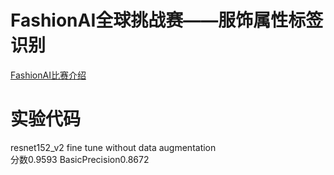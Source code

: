 # FashionAI全球挑战赛——服饰属性标签识别
[FashionAI比赛介绍](https://tianchi.aliyun.com/competition/introduction.htm?spm=5176.100067.5678.1.543d3a26A9ubh9&raceId=231649)

# 实验代码
resnet152_v2 fine tune without data augmentation  
分数0.9593 BasicPrecision0.8672
